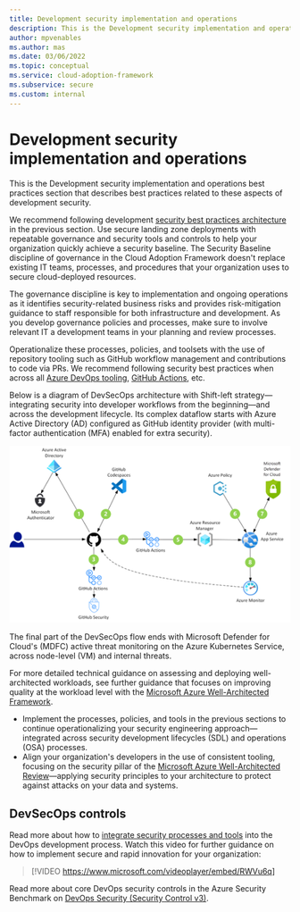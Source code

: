 ```yaml
---
title: Development security implementation and operations
description: This is the Development security implementation and operations best practices section that describes best practices related to these aspects of development security.
author: mpvenables
ms.author: mas
ms.date: 03/06/2022
ms.topic: conceptual
ms.service: cloud-adoption-framework
ms.subservice: secure
ms.custom: internal
---
```


# Development security implementation and operations

This is the Development security implementation and operations best practices section that describes best practices related to these aspects of development security. 

We recommend following development [security best practices architecture](security-best-practices-introduction.md) in the previous section. Use secure landing zone deployments with repeatable governance and security tools and controls to help your organization quickly achieve a security baseline. The Security Baseline discipline of governance in the Cloud Adoption Framework doesn't replace existing IT teams, processes, and procedures that your organization uses to secure cloud-deployed resources.

The governance discipline is key to implementation and ongoing operations as it identifies security-related business risks and provides risk-mitigation guidance to staff responsible for both infrastructure and development. As you develop governance policies and processes, make sure to involve relevant IT a development teams in your planning and review processes.

Operationalize these processes, policies, and toolsets with the use of repository tooling such as GitHub workflow management and contributions to code via PRs. We recommend following security best practices when across all [Azure DevOps tooling](/azure/devops/), [GitHub Actions](https://github.com/marketplace?type=actions), etc.

Below is a diagram of DevSecOps architecture with Shift-left strategy—integrating security into developer workflows from the beginning—and across the development lifecycle. Its complex dataflow starts with Azure Active Directory (AD) configured as GitHub identity provider (with multi-factor authentication (MFA) enabled for extra security).

![DevSecOps architecture with Shift-left strategy—integrating security into developer workflows](./media/devsecops-integrated-shift-left-security-development-workflow.png)

The final part of the DevSecOps flow ends with Microsoft Defender for Cloud's (MDFC) active threat monitoring on the Azure Kubernetes Service, across node-level (VM) and internal threats.

For more detailed technical guidance on assessing and deploying well-architected workloads, see further guidance that focuses on improving quality at the workload level with the [Microsoft Azure Well-Architected Framework](/azure/architecture/framework/).

- Implement the processes, policies, and tools in the previous sections to continue operationalizing your security engineering approach—integrated across security development lifecycles (SDL) and operations (OSA) processes.
- Align your organization's developers in the use of consistent tooling, focusing on the security pillar of the [Microsoft Azure Well-Architected Review](/assessments/?id=azure-architecture-review&mode=pre-assessment)—applying security principles to your architecture to protect against attacks on your data and systems.

## DevSecOps controls

Read more about how to [integrate security processes and tools](/azure/cloud-adoption-framework/secure/devsecops-controls) into the DevOps development process. Watch this video for further guidance on how to implement secure and rapid innovation for your organization:

> [!VIDEO https://www.microsoft.com/videoplayer/embed/RWVu6q]

Read more about core DevOps security controls in the Azure Security Benchmark on [DevOps Security (Security Control v3)](/security/benchmark/azure/security-controls-v3-devops-security).
